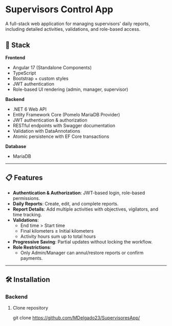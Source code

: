 # Supervisors Control App

A full-stack web application for managing supervisors' daily reports, including detailed activities, validations, and role-based access.

## 🚀 Stack
**Frontend**  
- Angular 17 (Standalone Components)  
- TypeScript  
- Bootstrap + custom styles  
- JWT authentication  
- Role-based UI rendering (admin, manager, supervisor)  

**Backend**  
- .NET 6 Web API  
- Entity Framework Core (Pomelo MariaDB Provider)  
- JWT authentication & authorization  
- RESTful endpoints with Swagger documentation  
- Validation with DataAnnotations  
- Atomic persistence with EF Core transactions  

**Database**  
- MariaDB

---

## 📋 Features

- **Authentication & Authorization**: JWT-based login, role-based permissions.
- **Daily Reports**: Create, edit, and complete reports.
- **Report Details**: Add multiple activities with objectives, vigilators, and time tracking.
- **Validations**:
  - End time > Start time
  - Final kilometers ≥ Initial kilometers
  - Activity hours sum up to total hours
- **Progressive Saving**: Partial updates without locking the workflow.
- **Role Restrictions**:
  - Only Admin/Manager can annul/restore reports or confirm payments.

---

## 🛠 Installation

### **Backend**
1. Clone repository
  
   git clone https://github.com/MDelgado23/SupervisoresApp/

